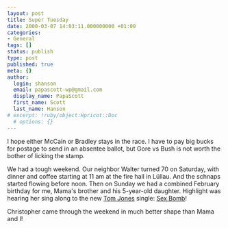 ```yaml
---
layout: post
title: Super Tuesday
date: 2000-03-07 14:03:11.000000000 +01:00
categories:
- General
tags: []
status: publish
type: post
published: true
meta: {}
author:
  login: shanson
  email: papascott-wp@gmail.com
  display_name: PapaScott
  first_name: Scott
  last_name: Hanson
# excerpt: !ruby/object:Hpricot::Doc
  # options: {}
---
```

<p>I hope either McCain or Bradley stays in the race. I have to pay big bucks for postage to send in an absentee ballot, but Gore vs Bush is not worth the bother of licking the stamp.</p>
<p>We had a tough weekend. Our neighbor Walter turned 70 on Saturday, with dinner and coffee starting at 11 am at the fire hall in Lüllau. And the schnaps started flowing before noon. Then on Sunday we had a combined February birthday for me, Mama's brother and his 5-year-old daughter. Highlight was hearing her sing along to the new <a href="http://www.tomjones.com">Tom Jones</a> single: <a href="http://www.v2music.com/Scripts/WebObjects-ISAPI.dll/V2_New_Publisher.woa/74892000002661200000629520000025733/TomJonesReleaseIndex.wo/018020000006733/0.3.0/1/Webobjects1">Sex Bomb</a>!</p>
<p>Christopher came through the weekend in much better shape than Mama and I!</p>
